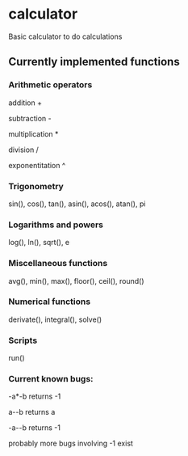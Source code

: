 # calculator

Basic calculator to do calculations

## Currently implemented functions

### Arithmetic operators
addition \+

subtraction \-

multiplication \*

division \/

exponentitation \^

### Trigonometry
sin(), cos(), tan(), asin(), acos(), atan(), pi

### Logarithms and powers
log(), ln(), sqrt(), e

### Miscellaneous functions
avg(), min(), max(), floor(), ceil(), round()

### Numerical functions
derivate(), integral(), solve()

### Scripts
run()

### Current known bugs:

-a*-b returns -1

a--b returns a

-a--b returns -1

probably more bugs involving -1 exist
